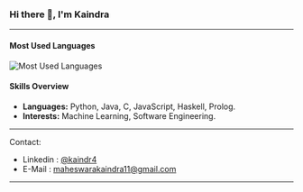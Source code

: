 ### Hi there 👋, I'm Kaindra

---

#### Most Used Languages

<p align="left">
  <img src="https://github-readme-stats.vercel.app/api/top-langs/?username=MaheswaraKaindra&layout=compact&theme=radical&langs_count=6" alt="Most Used Languages"/>
</p>

#### Skills Overview
- **Languages:** Python, Java, C, JavaScript, Haskell, Prolog.
- **Interests:** Machine Learning, Software Engineering.

---

Contact: 
  - Linkedin : [@kaindr4](https://www.linkedin.com/in/maheswarakaindra/)
  - E-Mail : maheswarakaindra11@gmail.com

---
